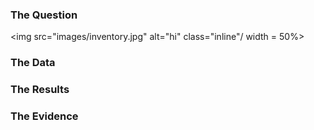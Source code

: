 ### The Question
<img src="images/inventory.jpg" alt="hi" class="inline"/ width = 50%>
### The Data

### The Results

### The Evidence
